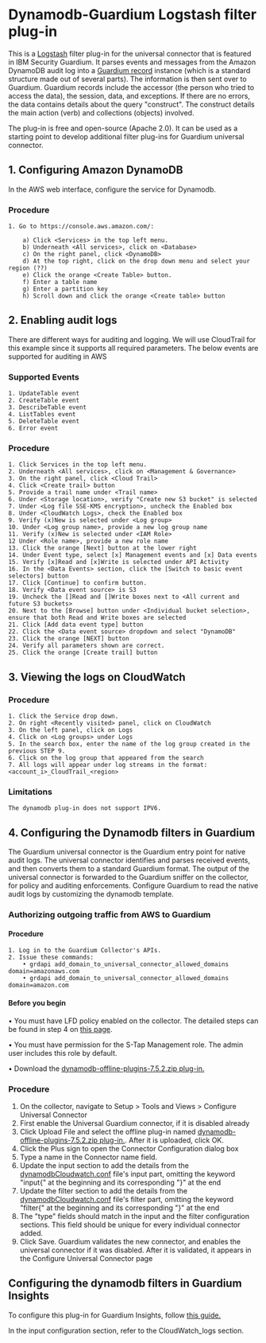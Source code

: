 # Dynamodb-Guardium Logstash filter plug-in

This is a [Logstash](https://github.com/elastic/logstash) filter plug-in for the universal connector that is featured in IBM Security Guardium. It parses events and messages from the Amazon DynamoDB audit log into a [Guardium record](https://github.com/IBM/universal-connectors/blob/main/common/src/main/java/com/ibm/guardium/universalconnector/commons/structures/Record.java) instance (which is a standard structure made out of several parts). The information is then sent over to Guardium. Guardium records include the accessor (the person who tried to access the data), the session, data, and exceptions. If there are no errors, the data contains details about the query "construct". The construct details the main action (verb) and collections (objects) involved.

The plug-in is free and open-source (Apache 2.0). It can be used as a starting point to develop additional filter plug-ins for Guardium universal connector.

## 1. Configuring Amazon DynamoDB

In the AWS web interface, configure the service for Dynamodb.

### Procedure

	1. Go to https://console.aws.amazon.com/:

		a) Click <Services> in the top left menu.
		b) Underneath <All services>, click on <Database>
		c) On the right panel, click <DynamoDB>
		d) At the top right, click on the drop down menu and select your region (??)
		e) Click the orange <Create Table> button.
		f) Enter a table name
		g) Enter a partition key
		h) Scroll down and click the orange <Create table> button

## 2. Enabling audit logs 

There are different ways for auditing and logging. We will use CloudTrail for this example since it supports all required parameters. The below events are supported for auditing in AWS

### Supported Events

    1. UpdateTable event
    2. CreateTable event
    3. DescribeTable event
    4. ListTables event
    5. DeleteTable event
    6. Error event

### Procedure

    1. Click Services in the top left menu.
	2. Underneath <All services>, click on <Management & Governance>
	3. On the right panel, click <Cloud Trail>
	4. Click <Create trail> button
	5. Provide a trail name under <Trail name>
	6. Under <Storage location>, verify "Create new S3 bucket" is selected
	7. Under <Log file SSE-KMS encryption>, uncheck the Enabled box
	8. Under <CloudWatch Logs>, check the Enabled box
	9. Verify (x)New is selected under <Log group>
	10. Under <Log group name>, provide a new log group name
	11. Verify (x)New is selected under <IAM Role>
	12 Under <Role name>, provide a new role name
	13. Click the orange [Next] button at the lower right
	14. Under Event type, select [x] Management events and [x] Data events
	15. Verify [x]Read and [x]Write is selected under API Activity
	16. In the <Data Events> section, click the [Switch to basic event selectors] button
	17. Click [Continue] to confirm button.
	18. Verify <Data event source> is S3
	19. Uncheck the []Read and []Write boxes next to <All current and future S3 buckets>
	20. Next to the [Browse] button under <Individual bucket selection>, ensure that both Read and Write boxes are selected
	21. Click [Add data event type] button
	22. Click the <Data event source> dropdown and select "DynamoDB"
	23. Click the orange [NEXT] button
	24. Verify all parameters shown are correct.
	25. Click the orange [Create trail] button

## 3. Viewing the logs on CloudWatch

### Procedure

	1. Click the Service drop down.
	2. On right <Recently visited> panel, click on CloudWatch
	3. On the left panel, click on Logs
	4. Click on <Log groups> under Logs
	5. In the search box, enter the name of the log group created in the previous STEP 9.
	6. Click on the log group that appeared from the search
	7. All logs will appear under log streams in the format: <account_i>_CloudTrail_<region>

### Limitations

	The dynamodb plug-in does not support IPV6.

## 4. Configuring the Dynamodb filters in Guardium

The Guardium universal connector is the Guardium entry point for native audit logs. The universal connector identifies and parses received events, and then converts them to a standard Guardium format. The output of the universal connector is forwarded to the Guardium sniffer on the collector, for policy and auditing enforcements. Configure Guardium to read the native audit logs by customizing the dynamodb template.

### Authorizing outgoing traffic from AWS to Guardium

#### Procedure

	1. Log in to the Guardium Collector's APIs.
	2. Issue these commands:
		• grdapi add_domain_to_universal_connector_allowed_domains domain=amazonaws.com
		• grdapi add_domain_to_universal_connector_allowed_domains domain=amazon.com
#### Before you begin

• You must have LFD policy enabled on the collector. The detailed steps can be found in step 4 on [this page](https://www.ibm.com/docs/en/guardium/11.4?topic=dpi-installing-testing-filter-input-plug-in-staging-guardium-system).

• You must have permission for the S-Tap Management role. The admin user includes this role by default.

• Download the [dynamodb-offline-plugins-7.5.2.zip plug-in.](https://github.com/IBM/universal-connectors/blob/main/filter-plugin/logstash-filter-dynamodb-guardium/DynamodbOverCloudwatchPackage/DynamoDB/dynamodb-offline-plugins-7.5.2.zip)


### Procedure

1. On the collector, navigate to Setup > Tools and Views > Configure Universal Connector
2. First enable the Universal Guardium connector, if it is disabled already
3. Click Upload File and select the offline plug-in named [dynamodb-offline-plugins-7.5.2.zip plug-in.](https://github.com/IBM/universal-connectors/blob/main/filter-plugin/logstash-filter-dynamodb-guardium/DynamodbOverCloudwatchPackage/DynamoDB/dynamodb-offline-plugins-7.5.2.zip). After it is uploaded, click OK.
4. Click the Plus sign to open the Connector Configuration dialog box
5. Type a name in the Connector name field.
6. Update the input section to add the details from the [dynamodbCloudwatch.conf](https://github.com/IBM/universal-connectors/blob/main/filter-plugin/logstash-filter-dynamodb-guardium/dynamodbCloudwatch.conf) file's input part, omitting the keyword "input{" at the beginning and its corresponding "}" at the end
7. Update the filter section to add the details from the [dynamodbCloudwatch.conf](https://github.com/IBM/universal-connectors/blob/main/filter-plugin/logstash-filter-dynamodb-guardium/dynamodbCloudwatch.conf) file's filter part, omitting the keyword "filter{" at the beginning and its corresponding "}" at the end
8. The "type" fields should match in the input and the filter configuration sections. This field should be unique for every individual connector added.
9. Click Save. Guardium validates the new connector, and enables the universal connector if it was disabled. After it is validated, it appears in the Configure Universal Connector page

## Configuring the dynamodb filters in Guardium Insights

To configure this plug-in for Guardium Insights, follow [this guide.](https://github.com/IBM/universal-connectors/blob/main/docs/UC_Configuration_GI.md)

In the input configuration section, refer to the CloudWatch_logs section.